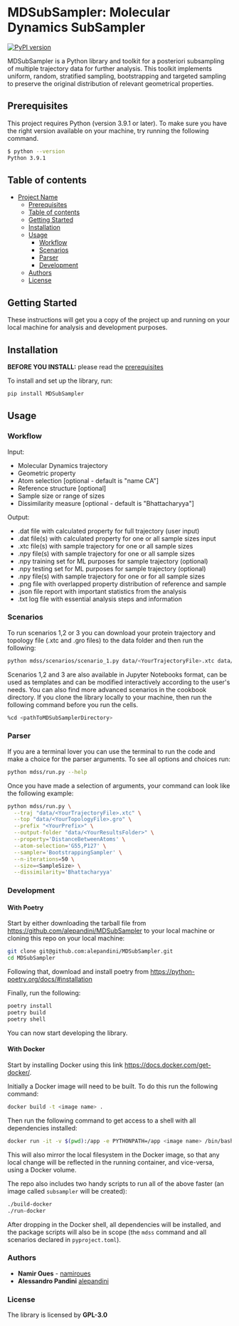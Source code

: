 # MDSubSampler: Molecular Dynamics SubSampler

[![PyPI version](https://badge.fury.io/py/mdsubsampler.svg)](https://badge.fury.io/py/mdsubsampler)

MDSubSampler is a Python library and toolkit for a posteriori subsampling of multiple trajectory data for further analysis. This toolkit implements uniform, random, stratified sampling, bootstrapping and targeted sampling to preserve the original distribution of relevant geometrical properties.

## Prerequisites

This project requires Python (version 3.9.1 or later). To make sure you have the right version available on your machine, try running the following command. 

```sh
$ python --version
Python 3.9.1
```

## Table of contents

- [Project Name](#project-name)
  - [Prerequisites](#prerequisites)
  - [Table of contents](#table-of-contents)
  - [Getting Started](#getting-started)
  - [Installation](#installation)
  - [Usage](#usage)
    - [Workflow](#workflow)
    - [Scenarios](#scenarios)
    - [Parser](#parser)
    - [Development](#development)
  - [Authors](#authors)
  - [License](#license)

## Getting Started

These instructions will get you a copy of the project up and running on your local machine for analysis and development purposes. 

## Installation

**BEFORE YOU INSTALL:** please read the [prerequisites](#prerequisites)

To install and set up the library, run:

```sh
pip install MDSubSampler
```

## Usage 

### Workflow

Input:
- Molecular Dynamics trajectory 
- Geometric property
- Atom selection [optional - default is "name CA"]
- Reference structure [optional] 
- Sample size or range of sizes
- Dissimilarity measure [optional - default is "Bhattacharyya"]

Output:
- .dat file with calculated property for full trajectory (user input)
- .dat file(s) with calculated property for one or all sample sizes input
- .xtc file(s) with sample trajectory for one or all sample sizes
- .npy file(s) with sample trajectory for one or all sample sizes 
- .npy training set for ML purposes for sample trajectory (optional)
- .npy testing set for ML purposes for sample trajectory (optional)
- .npy file(s) with sample trajectory for one or for all sample sizes 
- .png file with overlapped property distribution of reference and sample
- .json file report with important statistics from the analysis
- .txt log file with essential analysis steps and information

### Scenarios

To run scenarios 1,2 or 3 you can download your protein trajectory and topology file (.xtc and .gro files) to the data folder and then run the following:

```sh
python mdss/scenarios/scenario_1.py data/<YourTrajectoryFile>.xtc data/<YourTopologyfile>.gro <YourPrefix>
```
Scenarios 1,2 and 3 are also available in Jupyter Notebooks format, can be used as templates and can be modified interactively according to the user's needs. You can also find more advanced scenarios in the cookbook directory. If you clone the library locally to your machine, then run the following command before you run the cells.  

```sh
%cd <pathToMDSubSamplerDirectory>
```

### Parser

If you are a terminal lover you can use the terminal to run the code and make a choice for the parser arguments. To see all options and choices run:

```sh
python mdss/run.py --help
```
Once you have made a selection of arguments, your command can look like the following example:

```sh
python mdss/run.py \
  --traj "data/<YourTrajectoryFile>.xtc" \
  --top "data/<YourTopologyFile>.gro" \
  --prefix "<YourPrefix>" \
  --output-folder "data/<YourResultsFolder>" \
  --property='DistanceBetweenAtoms' \
  --atom-selection='G55,P127' \
  --sampler='BootstrappingSampler' \
  --n-iterations=50 \
  --size=<SampleSize> \
  --dissimilarity='Bhattacharyya'
```

### Development

#### With Poetry

Start by either downloading the tarball file from https://github.com/alepandini/MDSubSampler to your local machine or cloning this repo on your local machine:

```sh
git clone git@github.com:alepandini/MDSubSampler.git
cd MDSubSampler
```

Following that, download and install poetry from https://python-poetry.org/docs/#installation


Finally, run the following:

```sh
poetry install
poetry build
poetry shell
```
You can now start developing the library.

#### With Docker

Start by installing Docker using this link https://docs.docker.com/get-docker/.

Initially a Docker image will need to be built. To do this run the following command:

```sh
docker build -t <image name> .
```

Then run the following command to get access to a shell with all dependencies installed:

```sh
docker run -it -v $(pwd):/app -e PYTHONPATH=/app <image name> /bin/bash
```

This will also mirror the local filesystem in the Docker image, so that any local change will
be reflected in the running container, and vice-versa, using a Docker volume.

The repo also includes two handy scripts to run all of the above faster (an image called
`subsampler` will be created):

```sh
./build-docker
./run-docker
```

After dropping in the Docker shell, all dependencies will be installed, and the package scripts
will also be in scope (the `mdss` command and all scenarios declared in `pyproject.toml`).

### Authors

* **Namir Oues** - [namiroues](https://github.com/namiroues)
* **Alessandro Pandini** [alepandini](https://github.com/alepandini)

### License

The library is licensed by **GPL-3.0**
